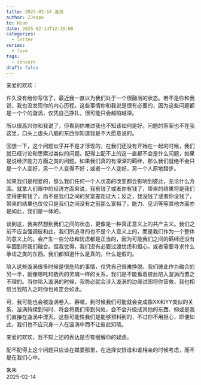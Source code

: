 ```yaml
---
title: 2025-02-14 漩涡
author: ZJeapo
to: Huan
date: 2025-02-14T12:16:00
categories:
  - letter
series:
  - love
tags:
  - concern
draft: false
---
```

亲爱的欢欢：

许久没有给你写信了，最近我一直以为我们处于一个很融洽的状态。若不是你和我说，我也没发现你的内心历程。这些事情你和我说是很有必要的，因为这些问题都是一个个的漩涡，仅凭自己挣扎，很可能只会越陷越深。

所以很高兴你和我说了，但看到你难过我也不知该如何是好。问题的答案也不在我这里，口头上虚头八脑的东西你知道我是不大愿意说的。

回想一下，这个问题似乎并不是才浮现的，在我们还没有开始在一起的时候，我们就已经讨论和思索过类似的问题。配得上配不上的这一直都不会是什么问题，如果是说经济能力方面之类的问题。如果我们真的有深深的羁绊，那么我们就绝不会只是一个人变好，另一个人变得不好；或者一个人变好，另一个人原地踏步。

如果我们是相爱的，那么我们任何一个人状态的改变都会影响到彼此，无论什么方面。就拿人们眼中的经济方面来说，我有钱了或者你有钱了，带来的结果将是我们变得更有钱了，而不是我们之间的贫富差距过大；反之，我没钱了或者你没钱了，带来的结果也仅仅只是我们之间没有之前那么富裕了。能力、见识等等其他方面亦是如此，我们是一体的。

谈到这，我突然想到我们之间的状态，更像是一种真正意义上的共产主义。我们之前不应当强调彼和此，我们所追寻的也不是个人意义上的，而是我们作为一个整体的意义上的。会产生一些分歧和忧虑都是正当的，因为可能我们之间的羁绊还没有牢固到将我们融合。但我觉得，我们没有必要过渡忧虑和担心，或者需要寻求什么承诺之类的东西。我们都知道什么是真的，什么是假的。

陷入这些漩涡很多时候是很危险的事情，仅凭自己很难挣脱。我们彼此作为融合的另一半，就像哪吒和敖丙的灵魂一样的关系，我们是不能看着彼此陷入漩涡而置之不理的。当你陷入漩涡的时候，我势必就会涉入漩涡的边缘试图将你营救，我也相信当我陷入之时你也肯定会如此。

可，我可能也会被漩涡卷入、吞噬，到时候我们可能就会变成像XX和YY类似的关系，漩涡持续到何时、将会将我们带到何处，会不会升级成其他的东西、抑或是我们直接在漩涡中湮灭。这些可能性我们是能够预料到的，不过你不用担心，即便如此，我们也不应只身一人在漩涡中而不让彼此知晓。

亲爱的欢欢，我不知上述的表达是否有缓解你的疑虑。

配不配得上这个问题只应该在媒婆那里，在选择安排谁和谁相亲的时候考虑，而不是在我们心中。

朱朱  
2025-02-14
